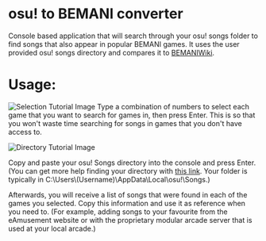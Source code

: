# osu! to BEMANI converter
Console based application that will search through your osu! songs folder to find songs that also appear in popular BEMANI games. It uses the user provided osu! songs directory and compares it to [BEMANIWiki](http://bemaniwiki.com/).

# Usage:
![Selection Tutorial Image](https://cdn.discordapp.com/attachments/586043175391592556/734488862864441425/unknown.png)
Type a combination of numbers to select each game that you want to search for games in, then press Enter. This is so that you won't waste time searching for songs in games that you don't have access to.

![Directory Tutorial Image](https://cdn.discordapp.com/attachments/586043175391592556/734489531499151421/unknown.png)


Copy and paste your osu! Songs directory into the console and press Enter. (You can get more help finding your directory with [this link](https://osu.ppy.sh/help/wiki/osu!_Program_Files). Your folder is typically in C:\Users\\(Username)\AppData\Local\osu!\Songs.)

Afterwards, you will receive a list of songs that were found in each of the games you selected. Copy this information and use it as reference when you need to. (For example, adding songs to your favourite from the eAmusement website or with the proprietary modular arcade server that is used at your local arcade.)
